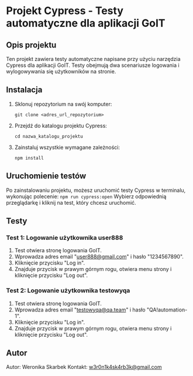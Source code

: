 # Projekt Cypress - Testy automatyczne dla aplikacji GoIT

## Opis projektu
Ten projekt zawiera testy automatyczne napisane przy użyciu narzędzia Cypress dla aplikacji GoIT. Testy obejmują dwa scenariusze logowania i wylogowywania się użytkowników na stronie.

## Instalacja
1. Sklonuj repozytorium na swój komputer:
    ```
    git clone <adres_url_repozytorium>
    ```
2. Przejdź do katalogu projektu Cypress:
    ```
    cd nazwa_katalogu_projektu
    ```
3. Zainstaluj wszystkie wymagane zależności:
    ```
    npm install
    ```

## Uruchomienie testów
Po zainstalowaniu projektu, możesz uruchomić testy Cypress w terminalu, wykonując polecenie:
    ```
    npm run cypress:open
    ```
    Wybierz odpowiednią przeglądarkę i kliknij na test, który chcesz uruchomić.

## Testy
### Test 1: Logowanie użytkownika user888
1. Test otwiera stronę logowania GoIT.
2. Wprowadza adres email "user888@gmail.com" i hasło "1234567890".
3. Kliknięcie przycisku "Log in".
4. Znajduje przycisk w prawym górnym rogu, otwiera menu strony i kliknięcie przycisku "Log out".

### Test 2: Logowanie użytkownika testowyqa
1. Test otwiera stronę logowania GoIT.
2. Wprowadza adres email "testowyqa@qa.team" i hasło "QA!automation-1".
3. Kliknięcie przycisku "Log in".
4. Znajduje przycisk w prawym górnym rogu, otwiera menu strony i kliknięcie przycisku "Log out".

## Autor
Autor: Weronika Skarbek
Kontakt: w3r0n1k4sk4rb3k@gmail.com
